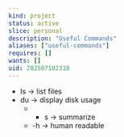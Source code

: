 ```yaml
---
kind: project
status: active
slice: personal
description: "Useful Commands"
aliases: ["useful-commands"]
requires: []
wants: []
uid: 202507102318
---
```


- ls -> list files
- du -> display disk usage
	- - s -> summarize
	- -h -> human readable 
